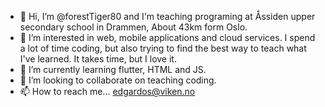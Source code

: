 - 👋 Hi, I’m @forestTiger80 and I'm teaching programing at Åssiden upper secondary school in Drammen,  About 43km form Oslo.
- 👀 I’m interested in web, mobile applications and cloud services. I spend a lot of time coding, but also trying to find the best way to teach what I've learned. It takes time, but I love it.
- 🌱 I’m currently learning flutter, HTML and JS.
- 💞️ I’m looking to collaborate on teaching coding.
- 📫 How to reach me... edgardos@viken.no

<!---
forestTiger80/forestTiger80 is a ✨ special ✨ repository because its `README.md` (this file) appears on your GitHub profile.
You can click the Preview link to take a look at your changes.
--->
